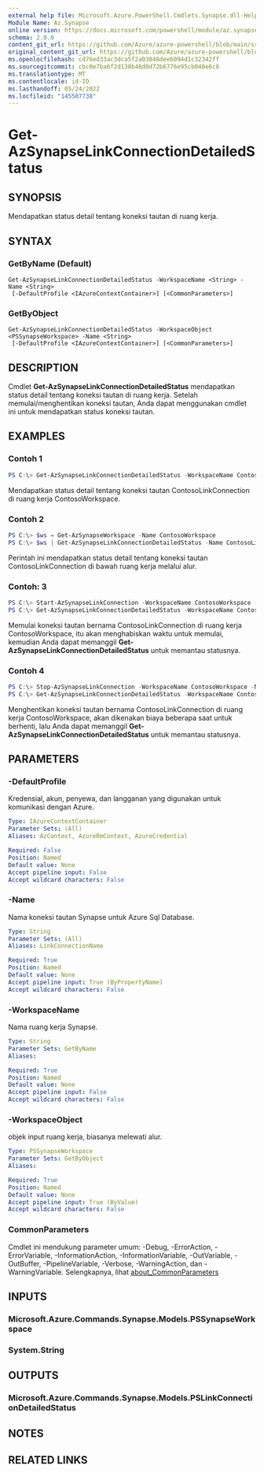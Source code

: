 ```yaml
---
external help file: Microsoft.Azure.PowerShell.Cmdlets.Synapse.dll-Help.xml
Module Name: Az.Synapse
online version: https://docs.microsoft.com/powershell/module/az.synapse/get-azsynapselinkconnectiondetailedstatus
schema: 2.0.0
content_git_url: https://github.com/Azure/azure-powershell/blob/main/src/Synapse/Synapse/help/Get-AzSynapseLinkConnectionDetailedStatus.md
original_content_git_url: https://github.com/Azure/azure-powershell/blob/main/src/Synapse/Synapse/help/Get-AzSynapseLinkConnectionDetailedStatus.md
ms.openlocfilehash: cd76ed33ac3dca5f2a03048dee6094d1c32342ff
ms.sourcegitcommit: cbc0e7ba6f2d138b46d0d72b6776e95cb040e6c8
ms.translationtype: MT
ms.contentlocale: id-ID
ms.lasthandoff: 05/24/2022
ms.locfileid: "145507738"
---
```

# Get-AzSynapseLinkConnectionDetailedStatus

## SYNOPSIS
Mendapatkan status detail tentang koneksi tautan di ruang kerja.

## SYNTAX

### GetByName (Default)
```
Get-AzSynapseLinkConnectionDetailedStatus -WorkspaceName <String> -Name <String>
 [-DefaultProfile <IAzureContextContainer>] [<CommonParameters>]
```

### GetByObject
```
Get-AzSynapseLinkConnectionDetailedStatus -WorkspaceObject <PSSynapseWorkspace> -Name <String>
 [-DefaultProfile <IAzureContextContainer>] [<CommonParameters>]
```

## DESCRIPTION
Cmdlet **Get-AzSynapseLinkConnectionDetailedStatus** mendapatkan status detail tentang koneksi tautan di ruang kerja. Setelah memulai/menghentikan koneksi tautan, Anda dapat menggunakan cmdlet ini untuk mendapatkan status koneksi tautan.

## EXAMPLES

### Contoh 1
```powershell
PS C:\> Get-AzSynapseLinkConnectionDetailedStatus -WorkspaceName ContosoWorkspace -Name ContosoLinkConnection
```

Mendapatkan status detail tentang koneksi tautan ContosoLinkConnection di ruang kerja ContosoWorkspace.

### Contoh 2
```powershell
PS C:\> $ws = Get-AzSynapseWorkspace -Name ContosoWorkspace
PS C:\> $ws | Get-AzSynapseLinkConnectionDetailedStatus -Name ContosoLinkConnection
```

Perintah ini mendapatkan status detail tentang koneksi tautan ContosoLinkConnection di bawah ruang kerja melalui alur.

### Contoh: 3
```powershell
PS C:\> Start-AzSynapseLinkConnection -WorkspaceName ContosoWorkspace -Name ContosoLinkConnection
PS C:\> Get-AzSynapseLinkConnectionDetailedStatus -WorkspaceName ContosoWorkspace -Name ContosoLinkConnection
```

Memulai koneksi tautan bernama ContosoLinkConnection di ruang kerja ContosoWorkspace, itu akan menghabiskan waktu untuk memulai, kemudian Anda dapat memanggil **Get-AzSynapseLinkConnectionDetailedStatus** untuk memantau statusnya.

### Contoh 4
```powershell
PS C:\> Stop-AzSynapseLinkConnection -WorkspaceName ContosoWorkspace -Name ContosoLinkConnection
PS C:\> Get-AzSynapseLinkConnectionDetailedStatus -WorkspaceName ContosoWorkspace -Name ContosoLinkConnection
```

Menghentikan koneksi tautan bernama ContosoLinkConnection di ruang kerja ContosoWorkspace, akan dikenakan biaya beberapa saat untuk berhenti, lalu Anda dapat memanggil **Get-AzSynapseLinkConnectionDetailedStatus** untuk memantau statusnya.

## PARAMETERS

### -DefaultProfile
Kredensial, akun, penyewa, dan langganan yang digunakan untuk komunikasi dengan Azure.

```yaml
Type: IAzureContextContainer
Parameter Sets: (All)
Aliases: AzContext, AzureRmContext, AzureCredential

Required: False
Position: Named
Default value: None
Accept pipeline input: False
Accept wildcard characters: False
```

### -Name
Nama koneksi tautan Synapse untuk Azure Sql Database.

```yaml
Type: String
Parameter Sets: (All)
Aliases: LinkConnectionName

Required: True
Position: Named
Default value: None
Accept pipeline input: True (ByPropertyName)
Accept wildcard characters: False
```

### -WorkspaceName
Nama ruang kerja Synapse.

```yaml
Type: String
Parameter Sets: GetByName
Aliases:

Required: True
Position: Named
Default value: None
Accept pipeline input: False
Accept wildcard characters: False
```

### -WorkspaceObject
objek input ruang kerja, biasanya melewati alur.

```yaml
Type: PSSynapseWorkspace
Parameter Sets: GetByObject
Aliases:

Required: True
Position: Named
Default value: None
Accept pipeline input: True (ByValue)
Accept wildcard characters: False
```

### CommonParameters
Cmdlet ini mendukung parameter umum: -Debug, -ErrorAction, -ErrorVariable, -InformationAction, -InformationVariable, -OutVariable, -OutBuffer, -PipelineVariable, -Verbose, -WarningAction, dan -WarningVariable. Selengkapnya, lihat [about_CommonParameters](http://go.microsoft.com/fwlink/?LinkID=113216)

## INPUTS

### Microsoft.Azure.Commands.Synapse.Models.PSSynapseWorkspace

### System.String

## OUTPUTS

### Microsoft.Azure.Commands.Synapse.Models.PSLinkConnectionDetailedStatus

## NOTES

## RELATED LINKS
